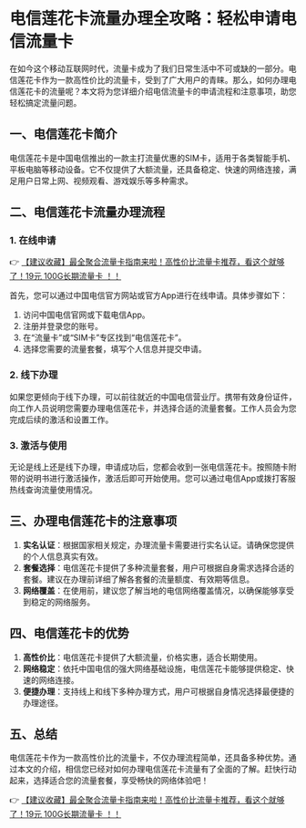 # 电信莲花卡流量办理全攻略：轻松申请电信流量卡

在如今这个移动互联网时代，流量卡成为了我们日常生活中不可或缺的一部分。电信莲花卡作为一款高性价比的流量卡，受到了广大用户的青睐。那么，如何办理电信莲花卡的流量呢？本文将为您详细介绍电信流量卡的申请流程和注意事项，助您轻松搞定流量问题。

## 一、电信莲花卡简介

电信莲花卡是中国电信推出的一款主打流量优惠的SIM卡，适用于各类智能手机、平板电脑等移动设备。它不仅提供了大额流量，还具备稳定、快速的网络连接，满足用户日常上网、视频观看、游戏娱乐等多种需求。

## 二、电信莲花卡流量办理流程

### 1. 在线申请
👉 [【建议收藏】最全聚合流量卡指南来啦！高性价比流量卡推荐，看这个就够了！19元 100G长期流量卡 ！！](https://bit.ly/Liuliangka)

首先，您可以通过中国电信官方网站或官方App进行在线申请。具体步骤如下：

1. 访问中国电信官网或下载电信App。
2. 注册并登录您的账号。
3. 在“流量卡”或“SIM卡”专区找到“电信莲花卡”。
4. 选择您需要的流量套餐，填写个人信息并提交申请。

### 2. 线下办理
如果您更倾向于线下办理，可以前往就近的中国电信营业厅。携带有效身份证件，向工作人员说明您需要办理电信莲花卡，并选择合适的流量套餐。工作人员会为您完成后续的激活和设置工作。

### 3. 激活与使用
无论是线上还是线下办理，申请成功后，您都会收到一张电信莲花卡。按照随卡附带的说明书进行激活操作，激活后即可开始使用。您可以通过电信App或拨打客服热线查询流量使用情况。

## 三、办理电信莲花卡的注意事项

1. **实名认证**：根据国家相关规定，办理流量卡需要进行实名认证。请确保您提供的个人信息真实有效。
2. **套餐选择**：电信莲花卡提供了多种流量套餐，用户可根据自身需求选择合适的套餐。建议在办理前详细了解各套餐的流量额度、有效期等信息。
3. **网络覆盖**：在使用前，建议您了解当地的电信网络覆盖情况，以确保能够享受到稳定的网络服务。

## 四、电信莲花卡的优势

1. **高性价比**：电信莲花卡提供了大额流量，价格实惠，适合长期使用。
2. **网络稳定**：依托中国电信的强大网络基础设施，电信莲花卡能够提供稳定、快速的网络连接。
3. **便捷办理**：支持线上和线下多种办理方式，用户可根据自身情况选择最便捷的办理途径。

## 五、总结

电信莲花卡作为一款高性价比的流量卡，不仅办理流程简单，还具备多种优势。通过本文的介绍，相信您已经对如何办理电信莲花卡流量有了全面的了解。赶快行动起来，选择适合您的流量套餐，享受畅快的网络体验吧！

👉 [【建议收藏】最全聚合流量卡指南来啦！高性价比流量卡推荐，看这个就够了！19元 100G长期流量卡 ！！](https://bit.ly/Liuliangka)